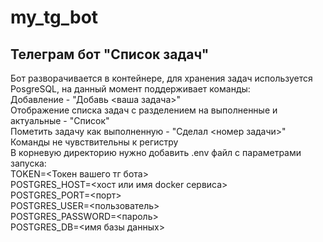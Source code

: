 # my_tg_bot
## Телеграм бот "Список задач"  
Бот разворачивается в контейнере, для хранения задач используется PosgreSQL, на данный момент поддерживает команды:  
Добавление - "Добавь <ваша задача>"  
Отображение списка задач с разделением на выполненные и актуальные - "Список"  
Пометить задачу как выполненную - "Сделал <номер задачи>"  
Команды не чувствительны к регистру  
В корневую директорию нужно добавить .env файл с параметрами запуска:  
TOKEN=<Токен вашего тг бота>  
POSTGRES_HOST=<хост или имя docker сервиса>  
POSTGRES_PORT=<порт>  
POSTGRES_USER=<пользователь>  
POSTGRES_PASSWORD=<пароль>  
POSTGRES_DB=<имя базы данных>  
